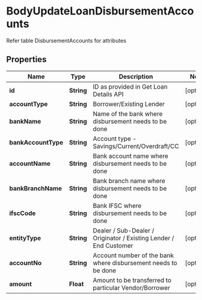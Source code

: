 

# BodyUpdateLoanDisbursementAccounts

Refer table DisbursementAccounts for attributes

## Properties

Name | Type | Description | Notes
------------ | ------------- | ------------- | -------------
**id** | **String** | ID as provided in Get Loan Details API |  [optional]
**accountType** | **String** | Borrower/Existing Lender |  [optional]
**bankName** | **String** | Name of the bank where disbursement needs to be done |  [optional]
**bankAccountType** | **String** | Account type - Savings/Current/Overdraft/CC |  [optional]
**accountName** | **String** | Bank account name where disbursement needs to be done |  [optional]
**bankBranchName** | **String** | Bank branch name where disbursement needs to be done |  [optional]
**ifscCode** | **String** | Bank IFSC where disbursement needs to be done |  [optional]
**entityType** | **String** | Dealer / Sub-Dealer / Originator / Existing Lender / End Customer |  [optional]
**accountNo** | **String** | Account number of the bank where disbursement needs to be done |  [optional]
**amount** | **Float** | Amount to be transferred to particular Vendor/Borrower |  [optional]



